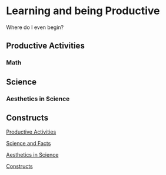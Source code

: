 # Learning and being Productive

Where do I even begin?

## Productive Activities

### Math

## Science

### Aesthetics in Science

## Constructs

[Productive Activities](Learning%20and%20being%20Productive/Productive%20Activities.md)

[Science and Facts](Learning%20and%20being%20Productive/Science%20and%20Facts.md)

[Aesthetics in Science](Learning%20and%20being%20Productive/Aesthetics%20in%20Science.md)

[Constructs](Learning%20and%20being%20Productive/Constructs.md)